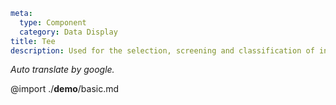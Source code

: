 ```yaml
meta:
  type: Component
  category: Data Display
title: Tee
description: Used for the selection, screening and classification of information. Users use tags for information feedback and interactive operations.
```

*Auto translate by google.*

@import ./__demo__/basic.md